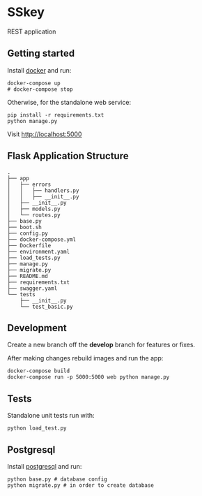 # SSkey
REST application 

## Getting started

Install [docker](https://docs.docker.com/engine/installation/) and run:

```shell
docker-compose up
# docker-compose stop
```

Otherwise, for the standalone web service:

```shell
pip install -r requirements.txt
python manage.py
```

Visit [http://localhost:5000](http://localhost:5000)

## Flask Application Structure 

```
.
├── app
│   ├── errors
│   │   ├── handlers.py
│   │   ├── __init__.py
│   ├── __init__.py
│   ├── models.py
│   └── routes.py
├── base.py
├── boot.sh
├── config.py
├── docker-compose.yml
├── Dockerfile
├── environment.yaml
├── load_tests.py
├── manage.py
├── migrate.py
├── README.md
├── requirements.txt
├── swagger.yaml
└── tests
    ├── __init__.py
    └── test_basic.py

```

## Development

Create a new branch off the **develop** branch for features or fixes.

After making changes rebuild images and run the app:

```shell
docker-compose build
docker-compose run -p 5000:5000 web python manage.py
```

## Tests

Standalone unit tests run with:

```shell
python load_test.py
```

## Postgresql

Install [postgresql](https://www.postgresql.org/download/) and run:
```shell
python base.py # database config
python migrate.py # in order to create database
```
